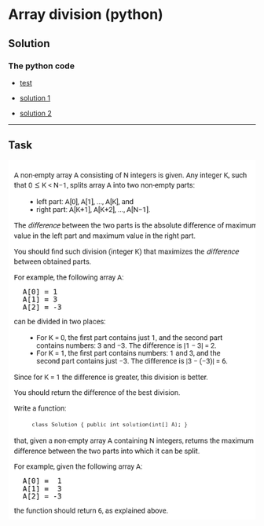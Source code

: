 # Array division (python)

## Solution

### The python code

- [test](https://github.com/antovk/test-tasks/blob/main/array-division/array_division_test.py)

- [solution 1](https://github.com/antovk/test-tasks/blob/main/array-division/array_division_v1.py)

- [solution 2](https://github.com/antovk/test-tasks/blob/main/array-division/array_division_v2.py)

---

## Task

![Example](img/array_division_task.png)
